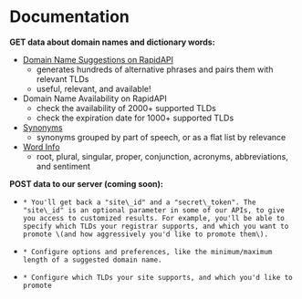 # Documentation

**GET data about domain names and dictionary words:**

* [Domain Name Suggestions on RapidAPI](https://rapidapi.com/nlp-studio/api/domain-name-search1)
  * generates hundreds of alternative phrases and pairs them with relevant TLDs
  * useful, relevant, and available!
* Domain Name Availability on RapidAPI
  * check the availability of 2000+ supported TLDs
  * check the expiration date for 1000+ supported TLDs
* [Synonyms](../changelog/thesaurus.md#synonyms)
  * synonyms grouped by part of speech, or as a flat list by relevance
* [Word Info](../changelog/thesaurus.md#word-info)
  * root, plural, singular, proper, conjunction, acronyms, abbreviations, and sentiment

**POST data to our server \(coming soon\):**

* ~~~~[~~Create an account~~](account.md#create-a-new-account)~~~~
  * You'll get back a "site\_id" and a "secret\_token". The "site\_id" is an optional parameter in some of our APIs, to give you access to customized results. For example, you'll be able to specify which TLDs your registrar supports, and which you want to promote \(and how aggressively you'd like to promote them\).
* ~~~~[~~Options~~](account.md#options)~~~~
  * Configure options and preferences, like the minimum/maximum length of a suggested domain name.
* ~~~~[~~TLDs~~](account.md#tlds)~~~~
  * Configure which TLDs your site supports, and which you'd like to promote






